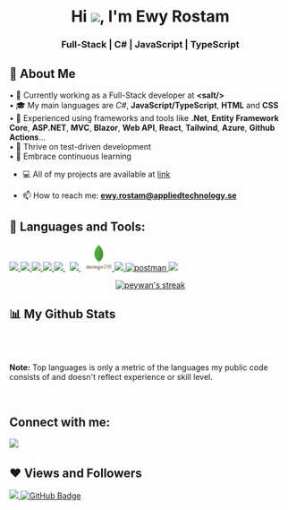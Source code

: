 
<h1 align="center">Hi <img src="https://raw.githubusercontent.com/MartinHeinz/MartinHeinz/master/wave.gif" width="30px">, I'm Ewy Rostam</h1>
<h3 align="center">Full-Stack | C# | JavaScript | TypeScript</h3>


## 🌱 About Me

• 💼 Currently working as a Full-Stack developer at **&lt;salt/&gt;** <br>
• 🎓 My main languages are *C#*, **JavaScript/TypeScript**, **HTML** and **CSS** <br>
• 🔧 Experienced using frameworks and tools like **.Net**, **Entity Framework Core**, **ASP.NET**, **MVC**, **Blazor**, **Web API**, **React**, **Tailwind**, **Azure**, **Github Actions**... <br>
• 🧪 Thrive on test-driven development <br>
• 🔭 Embrace continuous learning <br>

- 💻 All of my projects are available at [link](https://github.com/ewyrostam?tab=repositories)

- 📫 How to reach me: **ewy.rostam@appliedtechnology.se**



## 💎 Languages and Tools:

<p align="left"> 
    <a href="https://reactjs.org/" target="_blank"> <img src="https://img.icons8.com/color/48/000000/react-native.png"/> </a>
    <a href="https://developer.mozilla.org/en-US/docs/Web/JavaScript" target="_blank"> <img src="https://img.icons8.com/color/48/000000/javascript.png"/> </a> 
    <a href="https://www.w3.org/html/" target="_blank"> <img src="https://img.icons8.com/color/48/000000/html-5.png"/> </a> 
    <a href="https://www.w3schools.com/css/" target="_blank"> <img src="https://img.icons8.com/color/48/000000/css3.png"/> </a> 
    <a style="padding-right:8px;" href="https://nodejs.org" target="_blank"> <img src="https://img.icons8.com/color/48/000000/nodejs.png"/> </a> 
    <a style="padding-right:8px;" href="https://www.mysql.com/" target="_blank"> <img src="https://img.icons8.com/fluent/50/000000/mysql-logo.png"/> </a>
    <a href="https://www.mongodb.com/" target="_blank"> <img src="https://raw.githubusercontent.com/devicons/devicon/master/icons/mongodb/mongodb-original-wordmark.svg" alt="mongodb" width="48" height="48"/> </a> 
    <a href="https://firebase.google.com/" target="_blank"> <img src="https://img.icons8.com/color/48/000000/firebase.png"/> </a> 
    <a href="https://postman.com" target="_blank"> <img src="https://www.vectorlogo.zone/logos/getpostman/getpostman-icon.svg" alt="postman" width="45" height="45"/> </a>   
    <a href="https://git-scm.com/" target="_blank"> <img src="https://img.icons8.com/color/48/000000/git.png"/> </a> 
  

<!-- [![React Badge](https://img.shields.io/badge/-React-61DBFB?style=for-the-badge&labelColor=black&logo=react&logoColor=61DBFB)](#)  [![Javascript Badge](https://img.shields.io/badge/-Javascript-F0DB4F?style=for-the-badge&labelColor=black&logo=javascript&logoColor=F0DB4F)](#) [![Typescript Badge](https://img.shields.io/badge/-Typescript-007acc?style=for-the-badge&labelColor=black&logo=typescript&logoColor=007acc)](#) [![Nodejs Badge](https://img.shields.io/badge/-Nodejs-3C873A?style=for-the-badge&labelColor=black&logo=node.js&logoColor=3C873A)](#) [![GraphQL Badge](https://img.shields.io/badge/-GraphQl-e535ab?style=for-the-badge&labelColor=black&logo=node.js&logoColor=e535ab)](#) -->
<br/>

    
<p align="center">
    <a href="https://github.com/Ewyrostam/github-readme-streak-stats">
        <img title="🔥 Get streak stats for your profile at git.io/streak-stats" alt="peywan's streak" src="https://github-readme-streak-stats.herokuapp.com/?user=Ewyrostam&theme=black-ice&hide_border=true&stroke=0000&background=060A0CD0"/>
    </a>
</p>

## 📊 My Github Stats


<a href="https://github.com/Ewyrostam/github-readme-stats" align="center"><img alt="" src="https://github-readme-stats.vercel.app/api?username=Ewyrostam&show_icons=true&count_private=true&theme=react&hide_border=true&bg_color=0D1117"></a> 

   
  <a href="https://github.com/Ewyrostam/github-readme-stats"><img alt="" src="https://github-readme-stats.vercel.app/api/top-langs/?username=Ewyrostam&langs_count=8&count_private=true&layout=compact&theme=react&hide_border=true&bg_color=0D1117" /></a>
  <br/>
  <b>Note:</b> Top languages is only a metric of the languages my public code consists of and doesn't reflect experience or skill level.

<br/>

## Connect with me:
<p align="left">
<a href = "[https://www.linkedin.com/in/peywan-s-333b86208/](https://www.linkedin.com/in/ewy-rostam-6b1b0b28a/)"><img src="https://img.icons8.com/fluent/48/000000/linkedin.png"/></a>
</p>

## ❤ Views and Followers
<a href="https://github.com/Meghna-DAS/github-profile-views-counter">
    <img src="https://komarev.com/ghpvc/?username=Ewyrostam">
</a>
<a href="https://github.com/Ewyrostam?tab=followers"><img src="https://img.shields.io/github/followers/SubhamRaoniar28?label=Followers&style=social" alt="GitHub Badge"></a>




